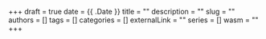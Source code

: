 +++ 
draft = true
date = {{ .Date }}
title = ""
description = ""
slug = ""
authors = []
tags = []
categories = []
externalLink = ""
series = []
wasm = ""
+++